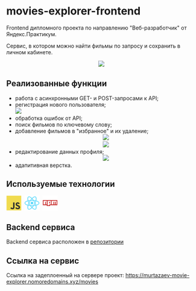 # movies-explorer-frontend
Frontend дипломного проекта по направлению "Веб-разработчик" от Яндекс.Практикум.

Сервис, в котором можно найти фильмы по запросу и сохранить в личном кабинете.
<div align="center">
  <img width="500" src="https://github.com/simon-Cat/movies-explorer-frontend/assets/110557132/c74f5e94-2ad0-4626-9284-e80c61e47353">
</div>

## Реализованные функции
<ul>
  <li>работа с асинхронными GET- и POST-запросами к API;</li>
  <li>регистрация нового пользователя;
    <div>
      <img width="500" src="https://github.com/simon-Cat/movies-explorer-frontend/assets/110557132/c74f5e94-2ad0-4626-9284-e80c61e47353">
    </div>
  </li>
  <li>обработка ошибок от API;</li>
  <li>поиск фильмов по ключевому слову;</li>
  <li>добавление фильмов в "избранное" и их удаление;
    <div align="center">
      <img width="500" src="https://github.com/simon-Cat/movies-explorer-frontend/assets/110557132/c74f5e94-2ad0-4626-9284-e80c61e47353">
    </div>
    <div align="center">
      <img width="500" src="https://github.com/simon-Cat/movies-explorer-frontend/assets/110557132/de8a4d14-9d6c-4e20-9149-323654d234ec">
    </div>
  </li>
  <li>редактирование данных профиля;
    <div align="center">
      <img width="500" src="https://github.com/simon-Cat/movies-explorer-frontend/assets/110557132/a11bf3be-c7da-4026-b47e-42c9b36a9b9f">
    </div>
  </li>
  <li>адапитивная верстка.</li>
</ul>

## Используемые технологии

<div>
  <img src="https://raw.githubusercontent.com/devicons/devicon/55609aa5bd817ff167afce0d965585c92040787a/icons/javascript/javascript-original.svg" title="Java" alt="Java" width="40" height="40"/>&nbsp;
  <img src="https://raw.githubusercontent.com/devicons/devicon/55609aa5bd817ff167afce0d965585c92040787a/icons/react/react-original.svg" title="Java" alt="Java" width="40" height="40"/>&nbsp;
  <img src="https://raw.githubusercontent.com/devicons/devicon/55609aa5bd817ff167afce0d965585c92040787a/icons/npm/npm-original-wordmark.svg" title="Java" alt="Java" width="40" height="40"/>&nbsp;
</div>

## Backend сервиса
Backend сервиса расположен в [репозитории](https://github.com/simon-Cat/movies-explorer-api)

## Ссылка на сервис
Ссылка на задеплоенный на сервере проект: https://murtazaev-movie-explorer.nomoredomains.xyz/movies
